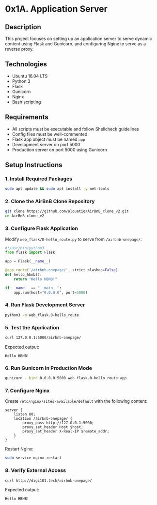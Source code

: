 # 0x1A. Application Server

## Description
This project focuses on setting up an application server to serve dynamic content using Flask and Gunicorn, and configuring Nginx to serve as a reverse proxy.

## Technologies
- Ubuntu 16.04 LTS
- Python 3
- Flask
- Gunicorn
- Nginx
- Bash scripting

## Requirements
- All scripts must be executable and follow Shellcheck guidelines
- Config files must be well-commented
- Flask app object must be named `app`
- Development server on port 5000
- Production server on port 5000 using Gunicorn

## Setup Instructions

### 1. Install Required Packages
```bash
sudo apt update && sudo apt install -y net-tools
```

### 2. Clone the AirBnB Clone Repository
```bash
git clone https://github.com/alouatiq/AirBnB_clone_v2.git
cd AirBnB_clone_v2
```

### 3. Configure Flask Application
Modify `web_flask/0-hello_route.py` to serve from `/airbnb-onepage/`:
```python
#!/usr/bin/python3
from flask import Flask

app = Flask(__name__)

@app.route('/airbnb-onepage/', strict_slashes=False)
def hello_hbnb():
    return "Hello HBNB!"

if __name__ == "__main__":
    app.run(host="0.0.0.0", port=5000)
```

### 4. Run Flask Development Server
```bash
python3 -m web_flask.0-hello_route
```

### 5. Test the Application
```bash
curl 127.0.0.1:5000/airbnb-onepage/
```
Expected output:
```
Hello HBNB!
```

### 6. Run Gunicorn in Production Mode
```bash
gunicorn --bind 0.0.0.0:5000 web_flask.0-hello_route:app
```

### 7. Configure Nginx
Create `/etc/nginx/sites-available/default` with the following content:
```nginx
server {
    listen 80;
    location /airbnb-onepage/ {
        proxy_pass http://127.0.0.1:5000;
        proxy_set_header Host $host;
        proxy_set_header X-Real-IP $remote_addr;
    }
}
```
Restart Nginx:
```bash
sudo service nginx restart
```

### 8. Verify External Access
```bash
curl http://digi101.tech/airbnb-onepage/
```
Expected output:
```
Hello HBNB!

